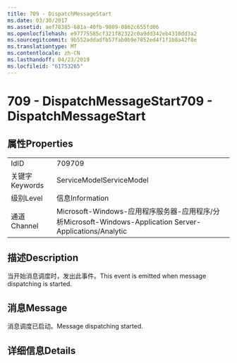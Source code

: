 ```yaml
---
title: 709 - DispatchMessageStart
ms.date: 03/30/2017
ms.assetid: aef78385-681a-40fb-9809-0862c655fd06
ms.openlocfilehash: e97775585cf321f82322c0a9dd342eb4310dd3a2
ms.sourcegitcommit: 9b552addadfb57fab0b9e7852ed4f1f1b8a42f8e
ms.translationtype: MT
ms.contentlocale: zh-CN
ms.lasthandoff: 04/23/2019
ms.locfileid: "61753265"
---
```

# <a name="709---dispatchmessagestart"></a><span data-ttu-id="90019-102">709 - DispatchMessageStart</span><span class="sxs-lookup"><span data-stu-id="90019-102">709 - DispatchMessageStart</span></span>
## <a name="properties"></a><span data-ttu-id="90019-103">属性</span><span class="sxs-lookup"><span data-stu-id="90019-103">Properties</span></span>  
  
|||  
|-|-|  
|<span data-ttu-id="90019-104">Id</span><span class="sxs-lookup"><span data-stu-id="90019-104">ID</span></span>|<span data-ttu-id="90019-105">709</span><span class="sxs-lookup"><span data-stu-id="90019-105">709</span></span>|  
|<span data-ttu-id="90019-106">关键字</span><span class="sxs-lookup"><span data-stu-id="90019-106">Keywords</span></span>|<span data-ttu-id="90019-107">ServiceModel</span><span class="sxs-lookup"><span data-stu-id="90019-107">ServiceModel</span></span>|  
|<span data-ttu-id="90019-108">级别</span><span class="sxs-lookup"><span data-stu-id="90019-108">Level</span></span>|<span data-ttu-id="90019-109">信息</span><span class="sxs-lookup"><span data-stu-id="90019-109">Information</span></span>|  
|<span data-ttu-id="90019-110">通道</span><span class="sxs-lookup"><span data-stu-id="90019-110">Channel</span></span>|<span data-ttu-id="90019-111">Microsoft-Windows-应用程序服务器-应用程序/分析</span><span class="sxs-lookup"><span data-stu-id="90019-111">Microsoft-Windows-Application Server-Applications/Analytic</span></span>|  
  
## <a name="description"></a><span data-ttu-id="90019-112">描述</span><span class="sxs-lookup"><span data-stu-id="90019-112">Description</span></span>  
 <span data-ttu-id="90019-113">当开始消息调度时，发出此事件。</span><span class="sxs-lookup"><span data-stu-id="90019-113">This event is emitted when message dispatching is started.</span></span>  
  
## <a name="message"></a><span data-ttu-id="90019-114">消息</span><span class="sxs-lookup"><span data-stu-id="90019-114">Message</span></span>  
 <span data-ttu-id="90019-115">消息调度已启动。</span><span class="sxs-lookup"><span data-stu-id="90019-115">Message dispatching started.</span></span>  
  
## <a name="details"></a><span data-ttu-id="90019-116">详细信息</span><span class="sxs-lookup"><span data-stu-id="90019-116">Details</span></span>
